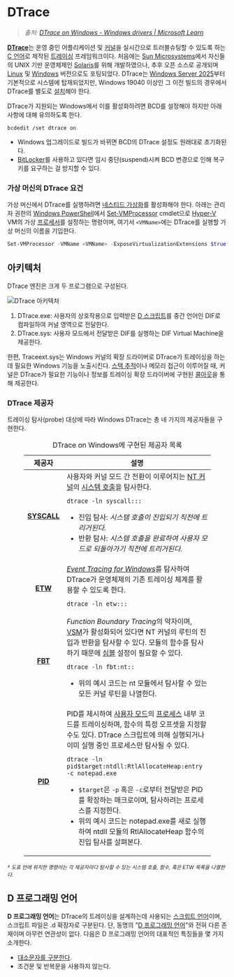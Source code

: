 # DTrace
> *출처: [DTrace on Windows - Windows drivers | Microsoft Learn](https://learn.microsoft.com/en-us/windows-hardware/drivers/devtest/dtrace)*

[**DTrace**](https://en.wikipedia.org/wiki/DTrace)는 운영 중인 어플리케이션 및 [커널](Kernel.md)을 실시간으로 트러블슈팅할 수 있도록 하는 [C 언어](C.md)로 제작된 [트레이싱](https://en.wikipedia.org/wiki/Tracing_(software)) 프레임워크이다. 처음에는 [Sun Microsystems](https://en.wikipedia.org/wiki/Sun_Microsystems)에서 자신들의 UNIX 기반 운영체제인 [Solaris](https://en.wikipedia.org/wiki/Oracle_Solaris)를 위해 개발하였으나, 추후 오픈 소스로 공개되며 [Linux](https://en.wikipedia.org/wiki/Linux) 및 [Windows](Windows.md) 버전으로도 포팅되었다. DTrace는 [Windows Server 2025](https://en.wikipedia.org/wiki/Windows_Server_2025)부터 기본적으로 시스템에 탑재되었지만,  Windows 19040 이상인 그 이전 빌드의 경우에서 DTrace를 별도로 [설치](https://learn.microsoft.com/windows-hardware/drivers/devtest/dtrace#installing-dtrace-under-windows)해야 한다.

DTrace가 지원되는 Windows에서 이를 활성화하려면 BCD를 설정해야 하지만 아래 사항에 대해 유의하도록 한다.

```
bcdedit /set dtrace on
```

* Windows 업그레이드로 빌드가 바뀌면 BCD의 DTrace 설정도 원래대로 초기화된다.
* [BitLocker](BitLocker.md)를 사용하고 있다면 임시 중단(suspend)시켜 BCD 변경으로 인해 복구 키를 요구하는 걸 방지할 수 있다.

### 가상 머신의 DTrace 요건
가상 머신에서 DTrace를 실행하려면 [네스티드 가상화](https://learn.microsoft.com/en-us/virtualization/hyper-v-on-windows/user-guide/enable-nested-virtualization)를 활성화해야 한다. 아래는 관리자 권한의 [Windows PowerShell](PowerShell.md)에서 [Set-VMProcessor](https://learn.microsoft.com/en-us/powershell/module/hyper-v/set-vmprocessor) cmdlet으로 [Hyper-V](Hypervisor.md) VM의 가상 [프로세서](Processor.md)를 설정하는 명령이며, 여기서 `<VMName>`에는 DTrace를 실행할 가상 머신의 이름을 기입한다.

```powershell
Set-VMProcessor -VMName <VMName> -ExposeVirtualizationExtensions $true
```

## 아키텍처
DTrace 엔진은 크게 두 프로그램으로 구성된다.

![DTrace 아키텍처](https://learn.microsoft.com/en-us/windows-hardware/drivers/devtest/images/dtrace-architecture.png)

1. DTrace.exe: 사용자의 상호작용으로 입력받은 [D 스크립트](#d-프로그래밍-언어)를 중간 언어인 DIF로 컴파일하여 커널 영역으로 전달한다.
1. DTrace.sys: 사용자 모드에서 전달받은 DIF를 실행하는 DIF Virtual Machine을 제공한다.

한편, Traceext.sys는 Windows 커널의 확장 드라이버로 DTrace가 트레이싱을 하는 데 필요한 Windows 기능을 노출시킨다. [스택 추적](https://en.wikipedia.org/wiki/Stack_trace)이나 메모리 접근이 이루어질 때, 커널은 DTrace가 필요한 기능이나 정보를 트레이싱 확장 드라이버에 구현된 [콜아웃](https://learn.microsoft.com/windows-hardware/drivers/network/callout)을 통해 제공한다.

### DTrace 제공자
트레이싱 탐사(probe) 대상에 따라 Windows DTrace는 총 네 가지의 제공자들을 구현한다.

<table style="width: 85%; margin-left: auto; margin-right: auto;"><caption style="caption-side: top;">DTrace on Windows에 구현된 제공자 목록</caption><colgroup><col style="width: 15%;"/><col style="width: 85%;"/></colgroup><thead><tr><th style="text-align: center;">제공자</th><th style="text-align: center;">설명</th></tr></thead><tbody><tr><td style="text-align: center;"><a href="https://learn.microsoft.com/windows-hardware/drivers/devtest/dtrace#syscall--ntos-system-calls"><b>SYSCALL</b></a></td><td>사용자와 커널 모드 간 전환이 이루어지는 <a href="Kernel.md#nt-커널">NT 커널</a>의 <a href="WinAPI.md#시스템-서비스">시스템 호출</a>을 탐사한다.

```
dtrace -ln syscall:::
```
<ul><li>진입 탐사: <i>시스템 호출이 진입되기 직전에 트리거된다.</i></li><li>반환 탐사: <i>시스템 호출을 완료하여 사용자 모드로 되돌아가기 직전에 트리거된다.</i></li></ul></td></tr><tr><td style="text-align: center;"><a href="https://learn.microsoft.com/windows-hardware/drivers/devtest/dtrace#etw"><b>ETW</b></a></td><td><i><a href="ETW.md">Event Tracing for Windows</a></i>를 탐사하여 DTrace가 운영체제의 기존 트레이싱 체계를 활용할 수 있도록 한다.

```
dtrace -ln etw:::
```
</td></tr><tr><td style="text-align: center;"><a href="https://learn.microsoft.com/windows-hardware/drivers/devtest/dtrace#function-boundary-tracing-fbt"><b>FBT</b></a></td><td><i>Function Boundary Tracing</i>의 약자이며, <a href="Hypervisor.md#가상-보안-모드">VSM</a>가 활성화되어 있다면 NT 커널의 루틴의 진입과 반환을 탐사할 수 있다. 모듈의 함수를 탐사하기 때문에 <a href="Symbol.md">심볼</a> 설정이 필요할 수 있다.

```
dtrace -ln fbt:nt::
```
<ul><li>위의 예시 코드는 nt 모듈에서 탐사할 수 있는 모든 커널 루틴을 나열한다.</li></ul></td></tr><tr><td style="text-align: center;"><a href="https://learn.microsoft.com/windows-hardware/drivers/devtest/dtrace#pid"><b>PID</b></a></td><td>PID를 제시하여 <a href="Processor.md#사용자-모드">사용자 모드</a>의 <a href="Process.md">프로세스</a> 내부 코드를 트레이싱하며, 함수의 특정 오프셋을 지정할 수도 있다. DTrace 스크립트에 의해 실행되거나 이미 실행 중인 프로세스만 탐사될 수 있다.

```
dtrace -ln pid$target:ntdll:RtlAllocateHeap:entry -c notepad.exe
```
<ul><li><code>$target</code>은 <code>-p</code> 혹은 <code>-c</code>로부터 전달받은 PID를 확장하는 매크로이며, 탐사하려는 프로세스를 지정한다.</li><li>위의 예시 코드는 notepad.exe를 새로 실행하여 ntdll 모듈의 RtlAllocateHeap 함수의 진입 탐사를 살펴본다.</li></ul></td></tr></tbody></table>

<sup>_† 도표 안에 위치한 명령어는 각 제공자마다 탐사할 수 있는 시스템 호출, 함수, 혹은 ETW 목록을 나열한다._</sup>

## D 프로그래밍 언어
**D 프로그래밍 언어**는 DTrace의 트레이싱을 설계하는데 사용되는 [스크립트 언어](https://en.wikipedia.org/wiki/Scripting_language)이며, 스크립트 파일은 .d 확장자로 구분된다. 단, 동명의 "[D 프로그래밍 언어](https://en.wikipedia.org/wiki/D_(programming_language))"와 전혀 다른 존재이며 아무런 연관성이 없다. 다음은 D 프로그래밍 언어의 대표적인 특징들을 몇 가지 소개한다.

* [대소문자를 구분한다](https://en.wikipedia.org/wiki/Case_sensitivity).
* 조건문 및 반복문을 사용하지 않는다.
